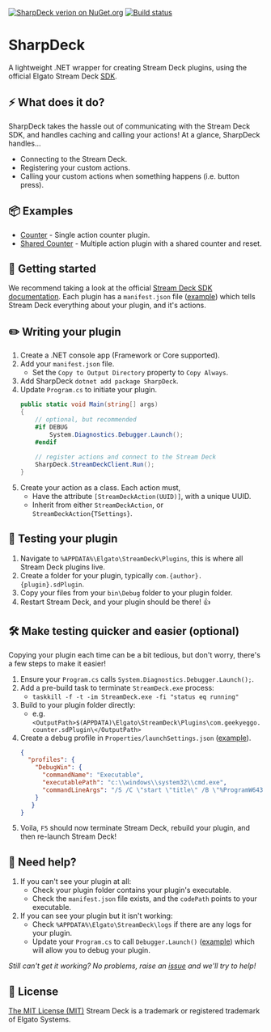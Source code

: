 [![SharpDeck verion on NuGet.org](https://img.shields.io/nuget/v/SharpDeck.svg)](https://www.nuget.org/packages/SharpDeck/) [![Build status](https://github.com/GeekyEggo/SharpDeck/workflows/build/badge.svg)](https://github.com/GeekyEggo/SharpDeck/actions?query=workflow%3Abuild)

# SharpDeck

A lightweight .NET wrapper for creating Stream Deck plugins, using the official Elgato Stream Deck [SDK](https://developer.elgato.com/documentation/stream-deck/sdk/overview).

## ⚡ What does it do?

SharpDeck takes the hassle out of communicating with the Stream Deck SDK, and handles caching and calling your actions! At a glance, SharpDeck handles...

* Connecting to the Stream Deck.
* Registering your custom actions.
* Calling your custom actions when something happens (i.e. button press).

## :package: Examples

* [Counter](/examples/Counter) - Single action counter plugin.
* [Shared Counter](/examples/SharedCounter) - Multiple action plugin with a shared counter and reset.

## :page_facing_up: Getting started

We recommend taking a look at the official [Stream Deck SDK documentation](https://developer.elgato.com/documentation/stream-deck/sdk/overview/). Each plugin has a `manifest.json` file ([example](/examples/SharedCounter/manifest.json)) which tells Stream Deck everything about your plugin, and it's actions.

## :pencil2: Writing your plugin

1. Create a .NET console app (Framework or Core supported).
1. Add your `manifest.json` file.
   * Set the `Copy to Output Directory` property to `Copy Always`.
1. Add SharpDeck `dotnet add package SharpDeck`.
1. Update `Program.cs` to initiate your plugin.
   ```csharp
   public static void Main(string[] args)
   {
       // optional, but recommended
       #if DEBUG
           System.Diagnostics.Debugger.Launch(); 
       #endif
       
       // register actions and connect to the Stream Deck
       SharpDeck.StreamDeckClient.Run();
   }
   ```
1. Create your action as a class. Each action must,
   * Have the attribute `[StreamDeckAction(UUID)]`, with a unique UUID.
   * Inherit from either `StreamDeckAction`, or `StreamDeckAction{TSettings}`.

## :construction: Testing your plugin

1. Navigate to `%APPDATA%\Elgato\StreamDeck\Plugins`, this is where all Stream Deck plugins live.
1. Create a folder for your plugin, typically `com.{author}.{plugin}.sdPlugin`.
1. Copy your files from your `bin\Debug` folder to your plugin folder.
1. Restart Stream Deck, and your plugin should be there! :thumbsup:

## :hammer_and_wrench: Make testing quicker and easier (optional)

Copying your plugin each time can be a bit tedious, but don't worry, there's a few steps to make it easier!

1. Ensure your `Program.cs` calls `System.Diagnostics.Debugger.Launch();`.
1. Add a pre-build task to terminate `StreamDeck.exe` process:
   * `taskkill -f -t -im StreamDeck.exe -fi "status eq running"`
1. Build to your plugin folder directly:
   * e.g. `<OutputPath>$(APPDATA)\Elgato\StreamDeck\Plugins\com.geekyeggo.counter.sdPlugin\</OutputPath>`
1. Create a debug profile in `Properties/launchSettings.json` ([example](/examples/Counter/Properties/launchSettings.json)).
   ```json
   {
     "profiles": {
       "DebugWin": {
         "commandName": "Executable",
         "executablePath": "c:\\windows\\system32\\cmd.exe",
         "commandLineArgs": "/S /C \"start \"title\" /B \"%ProgramW6432%\\Elgato\\StreamDeck\\StreamDeck exe\" \""
       }
      }
   }
   ```
1. Voila, `F5` should now terminate Stream Deck, rebuild your plugin, and then re-launch Stream Deck!


## :rotating_light: Need help?

1. If you can't see your plugin at all:
   * Check your plugin folder contains your plugin's executable. 
   * Check the `manifest.json` file exists, and the `codePath` points to your executable.
1. If you can see your plugin but it isn't working:
   * Check `%APPDATA%\Elgato\StreamDeck\logs` if there are any logs for your plugin.
   * Update your `Program.cs` to call `Debugger.Launch()` ([example](/examples/SharedCounter/Program.cs)) which will allow you to debug your plugin.

*Still can't get it working? No problems, raise an [issue](https://github.com/GeekyEggo/SharpDeck/issues) and we'll try to help!*

## :page_with_curl: License

[The MIT License (MIT)](LICENSE.md)
Stream Deck is a trademark or registered trademark of Elgato Systems.
